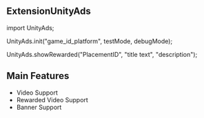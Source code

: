 ## ExtensionUnityAds
import UnityAds;

UnityAds.init("game_id_platform", testMode, debugMode);

UnityAds.showRewarded("PlacementID", "title text", "description");

## Main Features

  * Video Support
  * Rewarded Video Support
  * Banner Support